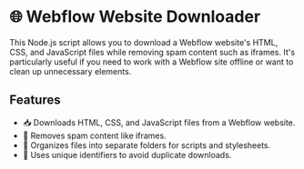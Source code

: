 # 🌐 Webflow Website Downloader

This Node.js script allows you to download a Webflow website's HTML, CSS, and JavaScript files while removing spam content such as iframes. It's particularly useful if you need to work with a Webflow site offline or want to clean up unnecessary elements.

## Features

- 📥 Downloads HTML, CSS, and JavaScript files from a Webflow website.
- 🚫 Removes spam content like iframes.
- 📂 Organizes files into separate folders for scripts and stylesheets.
- 🔑 Uses unique identifiers to avoid duplicate downloads.
